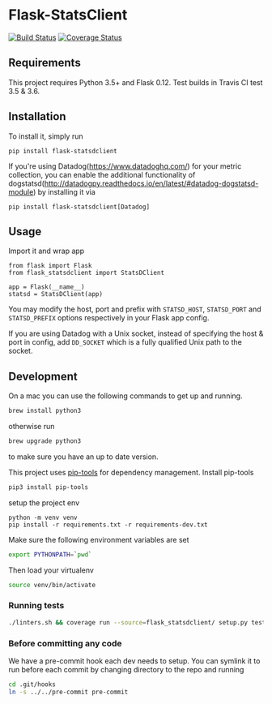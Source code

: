 # Flask-StatsClient

[![Build Status](https://travis-ci.org/bbelyeu/flask-statsdclient.svg?branch=master)](https://travis-ci.org/bbelyeu/flask-statsdclient)
[![Coverage Status](https://coveralls.io/repos/github/bbelyeu/flask-statsdclient/badge.svg?branch=master)](https://coveralls.io/github/bbelyeu/flask-statsdclient?branch=master)

## Requirements

This project requires Python 3.5+ and Flask 0.12. Test builds in Travis CI test 3.5 & 3.6.

## Installation

To install it, simply run

    pip install flask-statsdclient

If you're using Datadog(https://www.datadoghq.com/) for your metric collection, you can enable
the additional functionality of
dogstatsd(http://datadogpy.readthedocs.io/en/latest/#datadog-dogstatsd-module)
by installing it via

    pip install flask-statsdclient[Datadog]

## Usage

Import it and wrap app

    from flask import Flask
    from flask_statsdclient import StatsDClient

    app = Flask(__name__)
    statsd = StatsDClient(app)

You may modify the host, port and prefix with ``STATSD_HOST``, ``STATSD_PORT`` and
``STATSD_PREFIX`` options respectively in your Flask app config.

If you are using Datadog with a Unix socket, instead of specifying the host & port in config,
add ``DD_SOCKET`` which is a fully qualified Unix path to the socket.

## Development

On a mac you can use the following commands to get up and running.
``` bash
brew install python3
```
otherwise run
``` bash
brew upgrade python3
```
to make sure you have an up to date version.

This project uses [pip-tools](https://pypi.org/project/pip-tools/) for dependency management. Install pip-tools

``` bash
pip3 install pip-tools
```

setup the project env
``` base
python -m venv venv
pip install -r requirements.txt -r requirements-dev.txt
```

Make sure the following environment variables are set
``` bash
export PYTHONPATH=`pwd`
```

Then load your virtualenv
```bash
source venv/bin/activate
```

### Running tests

``` bash
./linters.sh && coverage run --source=flask_statsdclient/ setup.py test
```

### Before committing any code

We have a pre-commit hook each dev needs to setup.
You can symlink it to run before each commit by changing directory to the repo and running

``` bash
cd .git/hooks
ln -s ../../pre-commit pre-commit
```
